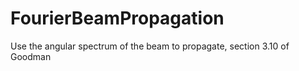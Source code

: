 # FourierBeamPropagation
Use the angular spectrum of the beam to propagate, section 3.10 of Goodman
